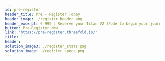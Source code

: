 ```yaml
---
id: pre-register
header_title: Pre - Register Today
header_image: ./register_header.png
header_excerpt: € 999 | Reserve your Titan V2 3Node to begin your journey towards generating income by selling capacity. Limited 3Nodes are open to reservation before March 31st, 2021.
button: Pre-Register Now
link: 'https://pre-register.threefold.io/'
title: ''
header: 
solution_image3: ./register_stats.png
solution_image: ./register_specs.png
---
```


<!-- pricing_plansMain: participate_pricing
pricingPlans: [plan1]
plans: [sec1, sec2, sec3] -->